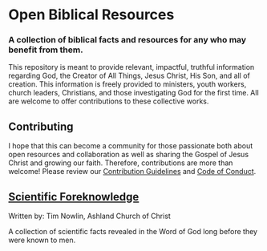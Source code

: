 # Open Biblical Resources

### A collection of biblical facts and resources for any who may benefit from them.

This repository is meant to provide relevant, impactful, truthful information regarding God, the Creator of All Things, Jesus Christ, His Son, and all of creation. This information is freely provided to ministers, youth workers, church leaders, Christians, and those investigating God for the first time. All are welcome to offer contributions to these collective works.

## Contributing

I hope that this can become a community for those passionate both about open resources and collaboration as well as sharing the Gospel of Jesus Christ and growing our faith. Therefore, contributions are more than welcome! Please review our [Contribution Guidelines](https://github.com/ccannon94/biblical-resources/blob/master/.github/CONTRIBUTING.md) and [Code of Conduct](https://github.com/ccannon94/biblical-resources/blob/master/.github/CODE_OF_CONDUCT.md).

## [Scientific Foreknowledge](https://github.com/ccannon94/biblical-resources/blob/master/scientific-foreknowledge.md)

Written by: Tim Nowlin, Ashland Church of Christ

A collection of scientific facts revealed in the Word of God long before they were known to men.
